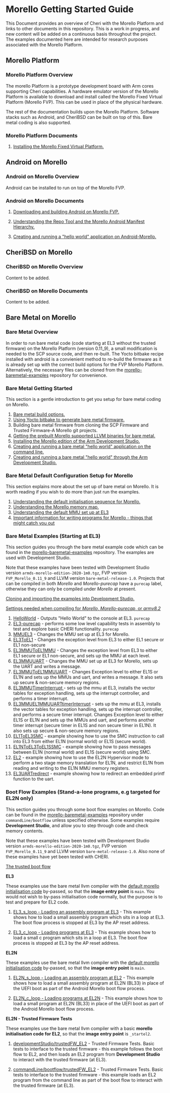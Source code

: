 # Morello Getting Started Guide
This Document provides an overview of Cheri with the Morello Platform and links to other documents in this repository. This is a work in progress, and new content will be added on a continuous basis throughout the project. The examples documented here are intended for research purposes associated with the Morello Platform.

## Morello Platform
### Morello Platform Overview
The morello Platform is a prototype development board with Arm cores supporting Cheri capabilities.
A hardware emulator version of the Morello Platform is available to download and install called the Morello Fixed Virtual Platform (Morello FVP). This can be used in place of the physical hardware.

The rest of the documentation builds upon the Morello Platform. Software stacks such as Android, and CheriBSD can be built on top of this. Bare metal coding is also supported.

### Morello Platform Documents
1. [Installing the Morello Fixed Virtual Platform.](./morello/MorelloPlatform/InstallingMorelloFVP.md)

## Android on Morello
### Android on Morello Overview
Android can be installed to run on top of the Morello FVP.
### Android on Morello Documents
1. [Downloading and building Android on Morello FVP.](./morello/AndroidOnMorello/BuildingMorelloAndroid/BuildingAndroidOnMorello.md)
2. [Understanding the Repo Tool and the Morello Android Manifest Hierarchy.](./morello/AndroidOnMorello/RepoTool/RepoTool.md)

3. [Creating and running a "hello world" application on Android-Morello.](./morello/AndroidOnMorello/HelloWorldOnAndroid/helloWorldOnAndroid.md)


## CheriBSD on Morello
### CheriBSD on Morello Overview
Content to be added.
### CheriBSD on Morello Documents
Content to be added.

## Bare Metal on Morello
### Bare Metal Overview
In order to run bare metal code (code starting at EL3 without the trusted firmware) on the Morello Platform (version 0.11_9), a small modification is needed to the SCP source code, and then re-built. The Yocto bitbake recipe installed with android is a convienient method to re-build the firmware as it is already set up with the correct build options for the FVP Morello Platform. Alternatively, the necessary files can be cloned from the [morello-baremetal-examples](https://github.com/cap-tee/morello-baremetal-examples) repository for convenience.
### Bare Metal Getting Started
This section is a gentle introduction to get you setup for bare metal coding on Morello.
1. [Bare metal build options.](./morello/BareMetalOnMorello/BuildOptions/BuildOptions.md) 
2. [Using Yocto bitbake to generate bare metal firmware.](./morello/BareMetalOnMorello/YoctoBitbake/YoctoBitbake.md)
3. Building bare metal firmware from cloning the SCP Firmware and Trusted Firmware-A Morello git projects.
4. [Getting the prebuilt Morello supported LLVM binaries for bare metal.](./morello/BareMetalOnMorello/LlvmBinaries/LlvmBinaries.md)
5. [Installing the Morello edition of the Arm Development Studio.](./morello/BareMetalOnMorello/InstallingArmDevStudio/InstallingArmDevStudio.md)
6. [Creating and running a bare metal "hello world" application on the command line.](./morello/BareMetalOnMorello/HelloWorldCommandLine/HelloWorldCommandLine.md)
7. [Creating and running a bare metal "hello world" through the Arm Development Studio.](./morello/BareMetalOnMorello/HelloWorldArmDevStudio/HelloWorldArmDevStudio.md)

### Bare Metal Default Configuration Setup for Morello
This section explains more about the set up of bare metal on Morello. It is worth reading if you wish to do more than just run the examples. 
1. [Understanding the default initialisation sequence for Morello.](./morello/BareMetalOnMorello/DefaultSetup/InitSequence/InitSequence.md)
2. [Understanding the Morello memory map.](./morello/BareMetalOnMorello/DefaultSetup/MemMap/MemMap.md)
3. [Understanding the default MMU set up at EL3](./morello/BareMetalOnMorello/DefaultSetup/MMU/MMU.md)
4. [Important information for writing programs for Morello - things that might catch you out](./morello/BareMetalOnMorello/DefaultSetup/Important/Important.md)

### Bare Metal Examples (Starting at EL3)
This section guides you through the bare metal example code which can be found in the [morello-baremetal-examples](https://github.com/cap-tee/morello-baremetal-examples) repository. The examples are used with Development Studio. 

Note that these examples have been tested with Development Studio version `armds-morello-edition-2020-1m0.tgz`, FVP version `FVP_Morello_0.11_9` and LLVM version `bare-metal-release-1.0`. Projects that can be compiled in both *Morello* and *Morello-purecap* have a `purecap` label, otherwise they can only be compiled under *Morello* at present.

[Cloning and importing the examples into Development Studio.](./morello/BareMetalOnMorello/BareMetalExamples/DownloadingExamples/DownloadingExamples.md)

[Settings needed when compiling for *Morello*, *Morello-purecap*, or *armv8.2*](./morello/BareMetalOnMorello/BareMetalExamples/Compiling/Compiling.md)

1. [HelloWorld](./morello/BareMetalOnMorello/BareMetalExamples/HelloWorld/HelloWorld.md) - Outputs "Hello World" to the console at EL3. `purecap`
2. [EL3-purecap](./morello/BareMetalOnMorello/BareMetalExamples/EL3-purecap/EL3-purecap.md) - performs some low level capability tests in assembly to test and explore basic CHERI functionality. `purecap` 
3. [MMUEL3](./morello/BareMetalOnMorello/BareMetalExamples/MMUEL3/MMUEL3.md) - Changes the MMU set up at EL3 for Morello.
4. [EL3ToEL1](./morello/BareMetalOnMorello/BareMetalExamples/EL3ToEL1/EL3ToEL1.md) - Changes the exception level from EL3 to either EL1 secure or EL1 non-secure
5. [EL3MMUToEL1MMU](./morello/BareMetalOnMorello/BareMetalExamples/EL3MMUToEL1MMU/EL3MMUToEL1MMU.md) - Changes the exception level from EL3 to either EL1 secure or EL1 non-secure, and sets up the MMU at each level.
6. [EL3MMUUART](./morello/BareMetalOnMorello/BareMetalExamples/EL3MMUUart/EL3MMUUart.md) - Changes the MMU set up at EL3 for Morello, sets up the UART and writes a message.
7. [EL3MMUToEL1MMUUART](./morello/BareMetalOnMorello/BareMetalExamples/EL3MMUToEL1MMUUART/EL3MMUToEL1MMUUART.md) - Changes Exception level to either EL1S or EL1N and sets up the MMUs and uart, and writes a message. It also sets up secure & non-secure memory regions.
8. [EL3MMUTimerInterrupt
](./morello/BareMetalOnMorello/BareMetalExamples/EL3MMUTimerInterrupt/EL3MMUTimerInterrupt.md) -  sets up the mmu at EL3, installs the vector tables for exception handling, sets up the interrupt controller, and performs a timer interrupt.
9. [EL3MMUEL1MMUUARTtimerInterrupt](./morello/BareMetalOnMorello/BareMetalExamples/EL3MMUEL1MMUUARTtimerInterrupt/EL3MMUEL1MMUUARTtimerInterrupt.md) - sets up the mmu at EL3, installs the vector tables for exception handling, sets up the interrupt controller, and performs a secure timer interrupt. Changes Exception level to either EL1S or EL1N and sets up the MMUs and uart, and performs another timer interrupt (secure timer in EL1S and non secure timer in EL1N). It also sets up secure & non-secure memory regions.
10. [EL1ToEL3SMC](./morello/BareMetalOnMorello/BareMetalExamples/EL1ToEL3SMC/EL1ToEL3SMC.md) - example showing how to use the SMC instruction to call into EL3 from either EL1N (normal world) or EL1S (secure world).
11. [EL1NToEL3ToEL1SSMC](./morello/BareMetalOnMorello/BareMetalExamples/EL1NToEL3ToEL1SSMC/EL1NToEL3ToEL1SSMC.md) - example showing how to pass messages between EL1N (normal world) and EL1S (secure world) using SMC.
12. [EL2](./morello/BareMetalOnMorello/BareMetalExamples/EL2/EL2.md) - example showing how to use the EL2N Hypervisor mode to perform a two stage memory translation for EL1N, and restrict EL1N from reading and writing to the EL1N MMU memory registers. 
13. [EL3UARTredirect](./morello/BareMetalOnMorello/BareMetalExamples/EL3UARTredirect/EL3UARTredirect.md) - example showing how to redirect an embedded printf function to the uart. 

### Boot Flow Examples (Stand-a-lone programs, e.g targeted for EL2N only)
This section guides you through some boot flow examples on Morello. Code can be found in the [morello-baremetal-examples](https://github.com/cap-tee/morello-baremetal-examples) repository under `commandLine/bootflow` unless specified otherwise. Some examples require **Development Studio**, and allow you to step through code and check memory contents. 

Note that these examples have been tested with Development Studio version `armds-morello-edition-2020-1m0.tgz`, FVP version `FVP_Morello_0.11_9` and LLVM version `bare-metal-release-1.0`. Also none of these examples have yet been tested with CHERI.

[The trusted boot flow](./morello/BootFlowOnMorello/BootFlowOverview/BootFlowOverview.md)


**EL3**

These examples use the bare metal llvm compiler with the [default morello initialisation code](./morello/BareMetalOnMorello/DefaultSetup/InitSequence/InitSequence.md) by-passed, so that the **image entry point** is `main`. You would not wish to by-pass initialisation code normally, but the purpose is to test and prepare for EL2 code.


1. [EL3_s_loop - Loading an assembly program at EL3](./morello/BootFlowOnMorello/BootFlowExamples/EL3_s_loop/EL3_s_loop.md) - This example shows how to load a small assembly program which sits in a loop at EL3. The boot flow process is stopped at EL3 by the AP reset address.

2. [EL3_c_loop - Loading programs at EL3](./morello/BootFlowOnMorello/BootFlowExamples/EL3_c_loop/EL3_c_loop.md) - This example shows how to load a small c program which sits in a loop at EL3. The boot flow process is stopped at EL3 by the AP reset address.

**EL2N**

These examples use the bare metal llvm compiler with the [default morello initialisation code](./morello/BareMetalOnMorello/DefaultSetup/InitSequence/InitSequence.md) by-passed, so that the **image entry point** is `main`.


1. [EL2N_s_loop - Loading an assembly program at EL2](./morello/BootFlowOnMorello/BootFlowExamples/EL2N_s_loop/EL2N_s_loop.md) - This example shows how to load a small assembly program at EL2N (BL33) in place of the UEFI boot as part of the Android Morello boot flow process.


2. [EL2N_c_loop - Loading programs at EL2N](./morello/BootFlowOnMorello/BootFlowExamples/EL2N_c_loop/EL2N_c_loop.md) - This example shows how to load a small program at EL2N (BL33) in place of the UEFI boot as part of the Android Morello boot flow process.



**EL2N - Trusted Firmware Tests**

These examples use the bare metal llvm compiler with a basic **morello initialisation code for EL2**, so that the **image entry point** is `_startel2`.

1. [developmentStudio/trustedFW_EL2](./morello/BootFlowOnMorello/BootFlowExamples/TrustedFirmware/TrustedFirmwareDS.md) - Trusted Firmware Tests. Basic tests to interface to the trusted firmware - this example follows the boot flow to EL2, and then loads an EL2 program from **Development Studio** to interact with the trusted firmware (at EL3).

2. [commandLine/bootflow/trustedFW_EL2](./morello/BootFlowOnMorello/BootFlowExamples/TrustedFirmware/TrustedfirmwareBF.md) - Trusted Firmware Tests. Basic tests to interface to the trusted firmware -  this example loads an EL2 program from the command line as part of the boot flow to interact with the trusted firmware (at EL3).





